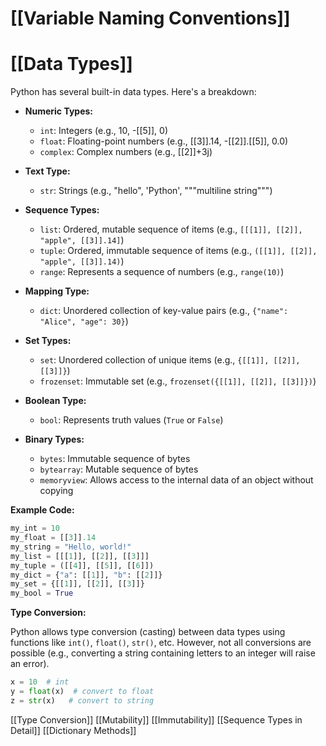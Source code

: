 # [[Variable Naming Conventions]]
# [[Data Types]] 
Python has several built-in data types.  Here's a breakdown:

* **Numeric Types:**
    * `int`: Integers (e.g., 10, -[[5]], 0)
    * `float`: Floating-point numbers (e.g., [[3]].14, -[[2]].[[5]], 0.0)
    * `complex`: Complex numbers (e.g., [[2]]+3j)

* **Text Type:**
    * `str`: Strings (e.g., "hello", 'Python', """multiline string""")

* **Sequence Types:**
    * `list`: Ordered, mutable sequence of items (e.g., `[[[1]], [[2]], "apple", [[3]].14]`)
    * `tuple`: Ordered, immutable sequence of items (e.g., `([[1]], [[2]], "apple", [[3]].14)`)
    * `range`: Represents a sequence of numbers (e.g., `range(10)`)

* **Mapping Type:**
    * `dict`: Unordered collection of key-value pairs (e.g., `{"name": "Alice", "age": 30}`)

* **Set Types:**
    * `set`: Unordered collection of unique items (e.g., `{[[1]], [[2]], [[3]]}`)
    * `frozenset`: Immutable set (e.g., `frozenset({[[1]], [[2]], [[3]]})`)

* **Boolean Type:**
    * `bool`: Represents truth values (`True` or `False`)

* **Binary Types:**
    * `bytes`: Immutable sequence of bytes
    * `bytearray`: Mutable sequence of bytes
    * `memoryview`: Allows access to the internal data of an object without copying


**Example Code:**

```python
my_int = 10
my_float = [[3]].14
my_string = "Hello, world!"
my_list = [[[1]], [[2]], [[3]]]
my_tuple = ([[4]], [[5]], [[6]])
my_dict = {"a": [[1]], "b": [[2]]}
my_set = {[[1]], [[2]], [[3]]}
my_bool = True
```

**Type Conversion:**

Python allows type conversion (casting) between data types using functions like `int()`, `float()`, `str()`, etc.  However, not all conversions are possible (e.g., converting a string containing letters to an integer will raise an error).

```python
x = 10  # int
y = float(x)  # convert to float
z = str(x)   # convert to string
```

[[Type Conversion]]  [[Mutability]]  [[Immutability]] [[Sequence Types in Detail]] [[Dictionary Methods]]
